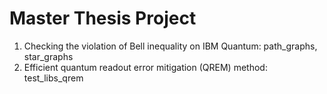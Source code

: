 # Master Thesis Project

1. Checking the violation of Bell inequality on IBM Quantum: path_graphs, star_graphs
2. Efficient quantum readout error mitigation (QREM) method: test_libs_qrem